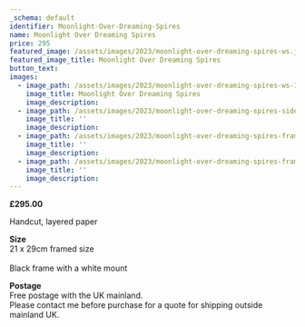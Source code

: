 ```yaml
---
_schema: default
identifier: Moonlight-Over-Dreaming-Spires
name: Moonlight Over Dreaming Spires
price: 295
featured_image: /assets/images/2023/moonlight-over-dreaming-spires-ws.jpg
featured_image_title: Moonlight Over Dreaming Spires
button_text:
images:
  - image_path: /assets/images/2023/moonlight-over-dreaming-spires-ws-1.jpg
    image_title: Moonlight Over Dreaming Spires
    image_description:
  - image_path: /assets/images/2023/moonlight-over-dreaming-spires-side-view-ws.jpg
    image_title: ''
    image_description:
  - image_path: /assets/images/2023/moonlight-over-dreaming-spires-framed-ws-ii.jpg
    image_title: ''
    image_description:
  - image_path: /assets/images/2023/moonlight-over-dreaming-spires-framed-side-view-ws.jpg
    image_title: ''
    image_description:
---
```

**£295.00**

Handcut, layered paper

**Size**<br>21 x 29cm framed size<br><br>Black frame with a white mount

**Postage**<br>Free postage with the UK mainland.<br>Please contact me before purchase for a quote for shipping outside mainland UK.